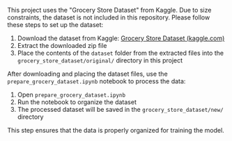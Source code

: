 This project uses the "Grocery Store Dataset" from Kaggle. Due to size constraints, the dataset is not included in this repository. Please follow these steps to set up the dataset:

1. Download the dataset from Kaggle: [Grocery Store Dataset (kaggle.com)](https://www.kaggle.com/datasets/validmodel/grocery-store-dataset/data)
2. Extract the downloaded zip file
3. Place the contents of the `dataset` folder from the extracted files into the `grocery_store_dataset/original/` directory in this project

After downloading and placing the dataset files, use the `prepare_grocery_dataset.ipynb` notebook to process the data:

1. Open `prepare_grocery_dataset.ipynb`
2. Run the notebook to organize the dataset
3. The processed dataset will be saved in the `grocery_store_dataset/new/` directory

This step ensures that the data is properly organized for training the model.